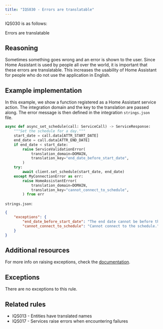 ```yaml
---
title: "IQS030 - Errors are translatable"
---
```


IQS030 is as follows:

Errors are translatable

## Reasoning

Sometimes something goes wrong and an error is shown to the user.
Since Home Assistant is used by people all over the world, it is important that these errors are translatable.
This increases the usability of Home Assistant for people who do not use the application in English.

## Example implementation

In this example, we show a function registered as a Home Assistant service action.
The integration domain and the key to the translation are passed along.
The error message is then defined in the integration `strings.json` file.

```python
async def async_set_schedule(call: ServiceCall) -> ServiceResponse:
    """Set the schedule for a day."""
    start_date = call.data[ATTR_START_DATE]
    end_date = call.data[ATTR_END_DATE]
    if end_date < start_date:
        raise ServiceValidationError(
            translation_domain=DOMAIN,
            translation_key="end_date_before_start_date",
        )
    try:
        await client.set_schedule(start_date, end_date)
    except MyConnectionError as err:
        raise HomeAssistantError(
            translation_domain=DOMAIN,
            translation_key="cannot_connect_to_schedule",
        ) from err
```

`strings.json`:
```json
{
    "exceptions": {
        "end_date_before_start_date": "The end date cannot be before the start date.",
        "cannot_connect_to_schedule": "Cannot connect to the schedule."
    }
}
```

## Additional resources

For more info on raising exceptions, check the [documentation](../../platform/raising_exceptions).

## Exceptions

There are no exceptions to this rule.

## Related rules

- IQS013 - Entities have translated names
- IQS017 - Services raise errors when encountering failures
